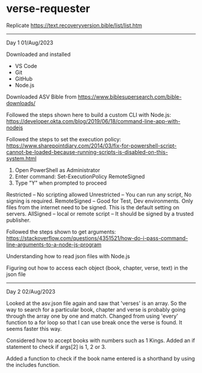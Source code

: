 # verse-requester
 Replicate https://text.recoveryversion.bible/list/list.htm

-----

Day 1
01/Aug/2023


Downloaded and installed
- VS Code
- Git
- GitHub
- Node.js


Downloaded ASV Bible from https://www.biblesupersearch.com/bible-downloads/


Followed the steps shown here to build a custom CLI with Node.js: https://developer.okta.com/blog/2019/06/18/command-line-app-with-nodejs


Followed the steps to set the execution policy:
https://www.sharepointdiary.com/2014/03/fix-for-powershell-script-cannot-be-loaded-because-running-scripts-is-disabled-on-this-system.html

1. Open PowerShell as Administrator
2. Enter command: Set-ExecutionPolicy RemoteSigned
3. Type "Y" when prompted to proceed

Restricted – No scripting allowed
Unrestricted – You can run any script, No signing is required.
RemoteSigned – Good for Test, Dev environments. Only files from the internet need to be signed. This is the default setting on servers.
AllSigned  – local or remote script – It should be signed by a trusted publisher.


Followed the steps shown to get arguments: https://stackoverflow.com/questions/4351521/how-do-i-pass-command-line-arguments-to-a-node-js-program


Understanding how to read json files with Node.js


Figuring out how to access each object (book, chapter, verse, text) in the json file

-----

Day 2 
02/Aug/2023

Looked at the asv.json file again and saw that 'verses' is an array. 
So the way to search for a particular book, chapter and verse is probably going through the array one by one and match.
Changed from using 'every' function to a for loop so that I can use break once the verse is found.
It seems faster this way.


Considered how to accept books with numbers such as 1 Kings.
Added an if statement to check if args[2] is 1, 2 or 3.


Added a function to check if the book name entered is a shorthand by using the includes function.
